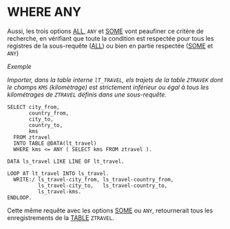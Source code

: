 # WHERE ANY

Aussi, les trois options [ALL](./22_Where_All.md), `ANY` et [SOME](./23_Where_Some.md) vont peaufiner ce critère de recherche, en vérifiant que toute la condition est respectée pour tous les registres de la sous-requête ([ALL](./22_Where_All.md)) ou bien en partie respectée ([SOME](./23_Where_Some.md) et `ANY`)

_Exemple_

_Importer, dans la table interne `lT_TRAVEL`, els trajets de la table `ZTRAVEK` dont le champs `KMS` (kilomètrage) est strictement inférieur ou égal à tous les kilométrages de `ZTRAVEL` définis dans une sous-requête._

```abap
SELECT city_from,
       country_from,
       city_to,
       country_to,
       kms
  FROM ztravel
  INTO TABLE @DATA(lt_travel)
  WHERE kms <= ANY ( SELECT kms FROM ztravel ).

DATA ls_travel LIKE LINE OF lt_travel.

LOOP AT lt_travel INTO ls_travel.
  WRITE:/ ls_travel-city_from, ls_travel-country_from,
          ls_travel-city_to,   ls_travel-country_to,
          ls_travel-kms.
ENDLOOP.
```

Cette même requête avec les options [SOME](./23_Where_Some.md) ou `ANY`, retournerait tous les enregistrements de la [TABLE](../../09_Tables_DB/01_Tables.md) `ZTRAVEL`.
